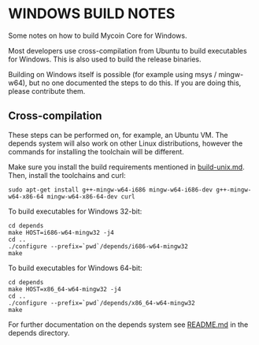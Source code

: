WINDOWS BUILD NOTES
====================

Some notes on how to build Mycoin Core for Windows.

Most developers use cross-compilation from Ubuntu to build executables for
Windows. This is also used to build the release binaries.

Building on Windows itself is possible (for example using msys / mingw-w64),
but no one documented the steps to do this. If you are doing this, please contribute them.

Cross-compilation
-------------------

These steps can be performed on, for example, an Ubuntu VM. The depends system
will also work on other Linux distributions, however the commands for
installing the toolchain will be different.

Make sure you install the build requirements mentioned in
[build-unix.md](/doc/build-unix.md).
Then, install the toolchains and curl:

    sudo apt-get install g++-mingw-w64-i686 mingw-w64-i686-dev g++-mingw-w64-x86-64 mingw-w64-x86-64-dev curl

To build executables for Windows 32-bit:

    cd depends
    make HOST=i686-w64-mingw32 -j4
    cd ..
    ./configure --prefix=`pwd`/depends/i686-w64-mingw32
    make

To build executables for Windows 64-bit:

    cd depends
    make HOST=x86_64-w64-mingw32 -j4
    cd ..
    ./configure --prefix=`pwd`/depends/x86_64-w64-mingw32
    make

For further documentation on the depends system see [README.md](../depends/README.md) in the depends directory.

